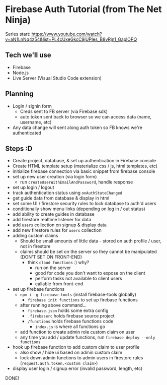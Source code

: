 # Firebase Auth Tutorial (from The Net Ninja)
Series start: https://www.youtube.com/watch?v=aN1LnNq4z54&list=PL4cUxeGkcC9jUPIes_B8vRjn1_GaplOPQ

## Tech we'll use
- Firebase
- Node.js
- Live Server (Visual Studio Code extension)

## Planning
- Login / signin form
    - Creds sent to FB server (via Firebase sdk)
    - auto token sent back to browser so we can access data (name, username, etc)
- Any data change will sent along auth token so FB knows we're authenticated

## Steps :D
- Create project, database, & set up authentication in Firebase console
- Create HTML template setup (materialize css / js, html templates, etc)
- initialize firebase connection via basic snippet from firebase console
- set up new user creation (via login form)
    - run `createUserWithEmailAndPassword`, handle response
- set up login / logout
- track authentication status using `onAuthStateChanged`
- get guide data from database & display in html
- set some UI / firestore security rules to lock database to auth'd users
- conditionally show menu links (depending on log in / out status)
- add ability to create guides in database
- add firestore realtime listener for data
- add `users` collection on signup & display data
- add new firestore rules for `users` collection
- adding custom claims
    - Should be small amounts of little data - stored on auth profile / user, not in firestore
    - claims should be set on the server so they cannot be manipulated (DON'T SET ON FRONT-END)
        - think `cloud functions` :) why?
            - run on the server
            - good for code you don't want to expose on the client
            - perform tasks not available to client users
            - callable from front-end
- set up firebase functions
    - `npm i -g firebase-tools` (install firebase-tools globally)
        - `firebase init functions` to set up firebase functions
    - after running above command...
        - `firebase.json` holds some extra config
        - `.firebaserc` holds firebase source project
        - `/functions` holds firebase functions code
            - `index.js` is where all functions go
    - add function to create admin role custom claim on user
    - any time you add / update functions, run `firebase deploy --only functions`
- hook up firebase function to add custom claim to user profile
    - also show / hide ui based on admin custom claim
    - lock down admin functions to admin users in firestore rules (`request.auth.token.<custom claim>`)
- display user login / signup error (invalid password, length, etc)

DONE!